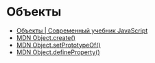 # Объекты

+ [Объекты | Современный учебник JavaScript](https://learn.javascript.ru/object)
+ [MDN Object.create()](https://developer.mozilla.org/ru/docs/Web/JavaScript/Reference/Global_Objects/Object/create)
+ [MDN Object.setPrototypeOf()](https://developer.mozilla.org/ru/docs/Web/JavaScript/Reference/Global_Objects/Object/setPrototypeOf)
+ [MDN Object.defineProperty()](https://developer.mozilla.org/ru/docs/Web/JavaScript/Reference/Global_Objects/Object/defineProperty)